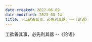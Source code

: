 ```yaml
---
date created: 2022-06-09
date modified: 2023-03-14
title: ✨工欲善其事，必先利其器。——《论语》
---
```


工欲善其事，必先利其器 --《论语》
